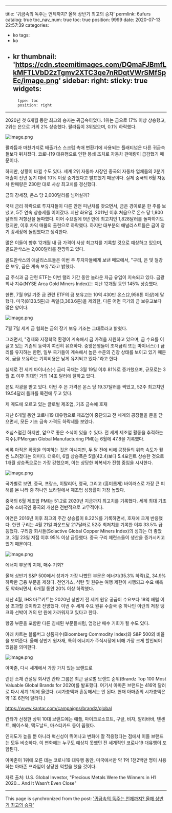 
---
title: '귀금속의 독주는 언제까지? 올해 상반기 최고의 승자'
permlink: 6ufurs
catalog: true
toc_nav_num: true
toc: true
position: 9999
date: 2020-07-13 22:57:39
categories:
- ko
tags:
- ko
- kr
thumbnail: 'https://cdn.steemitimages.com/DQmaFJBmfLkMFTLVbD2zTgmv2XTC3qe7nRDqtVWrSMfSpEc/image.png'
sidebar:
    right:
        sticky: true
widgets:
    -
        type: toc
        position: right
---


2020년 첫 6개월 동안 최고의 승자는 귀금속이었다. 1위는 금으로 17% 이상 상승했고, 2위는 은으로 거의 2% 상승했다. 팔라듐이 3위였으며, 0.1% 하락했다.

![image.png](https://cdn.steemitimages.com/DQmaFJBmfLkMFTLVbD2zTgmv2XTC3qe7nRDqtVWrSMfSpEc/image.png)

팔라듐과 마찬가지로 배출가스 스크럽 촉매 변환기에 사용되는 플래티넘은 다른 귀금속들보다 뒤처졌다. 코로나19 대유행으로 인한 봉쇄 조치로 자동차 판매량이 급감했기 때문이다.

 

하지만, 상황이 바뀔 수도 있다. 세계 2위 자동차 시장인 중국의 자동차 업체들의 2분기 매출이 전년 동기 대비 10% 이상 증가했다고 발표했기 때문이다. 실제 중국의 6월 자동차 판매량은 230만 대로 사상 최고치를 경신했다.

 

금의 강세장, 온스 당 2,000달러를 넘어설까?

 

국채 금리 하락으로 투자자들이 다른 안전 피난처를 찾으면서, 금은 경이로운 한 주를 보냈고, 5주 연속 상승세를 이어갔다. 지난 화요일, 2011년 이후 처음으로 온스 당 1,800달러의 저항선을 돌파했다. 이어 수요일에 9년 만에 최고치인 1,828달러를 돌파하기도 했지만, 이후 차익 매물의 출현으로 하락했다. 하지만 대부분의 애널리스트들은 금이 장기 강세장에 돌입했다고 생각한다.

 

많은 이들이 향후 12개월 내 금 가격이 사상 최고치를 기록할 것으로 예상하고 있으며, 골드만삭스는 2,000달러를 전망하고 있다.

 

골드만삭스의 애널리스트들은 이번 주 투자자들에게 보낸 메모에서, "구리, 은 및 철강은 보유, 금은 계속 보유."라고 밝혔다.

 

금 주식과 금 관련 ETF는 이번 랠리 기간 동안 놀라운 자금 유입이 지속되고 있다. 금광 회사 지수(NYSE Arca Gold Miners Index)는 지난 12개월 동안 145% 상승했다.

 

한편, 7월 9일 기준 금 관련 ETF의 금 보유고는 10억 430만 온스(2,956톤 이상)에 달했다. 미국(8133.5톤)과 독일(3,363.6톤)을 제외한, 다른 어떤 국가의 금 보유고보다 많은 양이다.

![image.png](https://cdn.steemitimages.com/DQmS9i6G5kf1tYvJVv9n8m1MKUFz8LDJz6bCdskW1zZTWyv/image.png)

7월 7일 세계 금 협회는 금의 장기 보유 기조는 그대로라고 밝혔다.

 

그러면서, "경제와 지정학적 환경이 계속해서 금 가격을 지원하고 있으며, 금 수요를 이끌고 있는 기존의 동력이 여전히 유효하다. 중앙은행들이 초저금리 또는 마이너스(-) 금리를 유지하는 한편, 일부 국가들이 계속해서 높은 수준의 긴장 상태를 보이고 있기 때문에, 금을 보유하는 기회비용은 낮게 유지되고 있다."라고 한다.

 

실제로 전 세계 마이너스(-) 금리 국채는 3월 19일 이후 81%로 증가했으며, 규모로는 3월 초 이후 최대인 거의 14조 달러에 달하고 있다.

 

은도 각광을 받고 있다. 이번 주 은 가격은 온스 당 19.37달러를 찍었고, 52주 최고치인 19.54달러 돌파를 목전에 두고 있다.

 

제 궤도에 오르고 있는 글로벌 제조업, 기초 금속에 호재

 

지난 6개월 동안 코로나19 대유행으로 제조업이 중단되고 전 세계의 공장들을 문을 닫으면서, 모든 기초 금속 가격도 하락세를 보였다.

 

조심스럽긴 하지만, 앞으로 좋은 소식이 있을 수 있다. 전 세계 제조업 활동을 추적하는 지수(JPMorgan Global Manufacturing PMI)는 6월에 47.8을 기록했다. 

 

비록 아직은 확장을 의미하는 것은 아니지만, 두 달 전에 비해 공장들의 위축 속도가 훨씬 느려졌다는 의미다. 더욱이, 6월 상승폭은 5월(42.4)보다 5.4포인트 상승한 것으로 1개월 상승폭으로는 가장 강했으며, 이는 상당한 회복세가 진행 중임을 시사한다. 

![image.png](https://cdn.steemitimages.com/DQmPuLdYSR8A5Bnk2DjRZ8cWenYQPjPq1dCjAjL6JEbMpr8/image.png)

국가별로 보면, 중국, 프랑스, 이탈리아, 영국, 그리고 (흥미롭게) 바이러스로 가장 큰 피해를 본 나라 중 하나인 브라질에서 제조업 성장률이 가장 높았다. 

 

중국의 6월 제조업 PMI는 51.2로 2020년 지금까지 최고치를 기록했다. 세계 최대 기초 금속 소비국인 중국의 개선은 전반적으로 고무적이다.

 

아연은 2016년 이후 최고의 주간 상승률이 8.22%를 기록하면서, 호재에 크게 반응했다. 한편 구리는 4월 21일 파운드당 217달러로 52주 최저치를 기록한 이후 33.5% 급등했다. 구리광 회사들(Solactive Global Copper Miners Index)의 성과는 더 좋았고, 3월 23일 저점 이후 95% 이상 급등했다. 중국 구리 제련소들이 생산을 증가시키고 있기 때문이다.

![image.png](https://cdn.steemitimages.com/DQmXHqt7P3XuNRdDAPMD7ByuW8Q4385WbD91uMPKaMUZGoQ/image.png)

에너지 부문의 지체, 매수 기회?

 

올해 상반기 S&P 500에서 성과가 가장 나빴던 부문은 에너지(35.3% 하락)로, 34.9% 하락한 금융 부문을 제쳤다. 천연가스, 석탄 및 원유는 여행 제한이 시행되고 수요 예측도 악화되면서, 6개월 동안 20% 이상 하락했다. 

 

지난 4월, IHS 마르키트는 2020년 상반기 전 세계 원유 공급이 수요보다 18억 배럴 이상 초과할 것이라고 전망했다. 이번 주 세계 주요 원유 수출국 중 하나인 이란의 저장 탱크와 선박이 거의 만 원에 가까워지고 있다고 한다.

 

항공 부문을 포함한 다른 침체된 부문들처럼, 엄청난 매수 기회가 될 수도 있다.

 

아래 차트는 블룸버그 상품지수(Bloomberg Commodity Index)와 S&P 500의 비율을 보여준다. 올해 상반기 원자재, 특히 에너지가 주식시장에 비해 가장 크게 할인되어 있음을 의미한다.

![image.png](https://cdn.steemitimages.com/DQmNihNFd9cFRNcWmJDfCNhEMn5VU8nBTpmvWgS1S8vefko/image.png)

아마존, 다시 세계에서 가장 가치 있는 브랜드로

 

런던 소재 컨설팅 회사인 칸타 그룹은 최근 글로벌 브랜드 순위(Brandz Top 100 Most Valuable Global Brands for 2020)를 발표했다. 여기서 아마존 브랜드는 416억 달러로 다시 세계 1위에 올랐다. (시가총액과 혼동해서는 안 된다. 현재 아마존의 시가총액은 약 1조 6천억 달러다.)

https://www.kantar.com/campaigns/brandz/global

칸타가 선정한 상위 10대 브랜드에는 애플, 마이크로소프트, 구글, 비자, 알리바바, 텐센트, 페이스북, 맥도날드, 마스터카드 등이 꼽혔다.

 

인지도가 높을 뿐 아니라 혁신성이 뛰어나고 변화에 잘 적응했다는 점에서 이들 브랜드는 모두 비슷하다. 이 변화에는 누구도 예상치 못했던 전 세계적인 코로나19 대유행이 포함된다.

 

아마존이 1위에 오른 데는 코로나19 대유행 동안, 미국에서만 약 1억 1천2백만 명이 사용하는 아마존 프라임이 상당한 역할을 했을 것이다.

 

자료 출처: U.S. Global Investor, "Precious Metals Were the Winners in H1 2020… And It Wasn’t Even Close"

- - -

This page is synchronized from the post: ['귀금속의 독주는 언제까지? 올해 상반기 최고의 승자'](https://steemit.com/@pius.pius/6ufurs)
